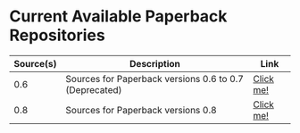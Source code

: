 # Current Available Paperback Repositories

| Source(s) | Description | Link |
| ---       | ---         | ---  |
| 0.6 | Sources for Paperback versions 0.6 to 0.7 (Deprecated) | [Click me!](https://xonlyfadi.github.io/xonlyfadi-extensions/0.6) |
| 0.8 | Sources for Paperback versions 0.8 | [Click me!](https://xonlyfadi.github.io/xonlyfadi-extensions/0.8) |

